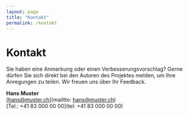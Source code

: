 ```yaml
---
layout: page
title: "Kontakt"
permalink: /kontakt
---
```


# Kontakt

Sie haben eine Anmerkung oder einen Verbesserungsvorschlag? Gerne dürfen Sie sich direkt bei den Autoren des Projektes melden, um Ihre Anregungen zu teilen. Wir freuen uns über Ihr Feedback.

**Hans Muster**  
[hans@muster.ch](mailtto: hans@muster.ch)  
[Tel.: +41 83 000 00 00](tel: +41 83 000 00 00)  